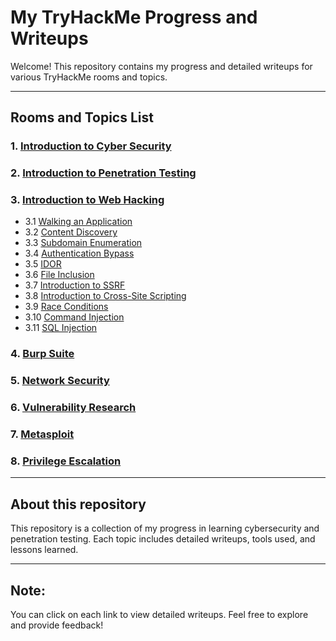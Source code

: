 # My TryHackMe Progress and Writeups

Welcome! This repository contains my progress and detailed writeups for various TryHackMe rooms and topics.

---

## Rooms and Topics List

### 1. [Introduction to Cyber Security](./Introduction_to_Cyber_Security.md)
### 2. [Introduction to Penetration Testing](./Introduction_to_Penetration_Testing.md)
### 3. [Introduction to Web Hacking](./Introduction_to_Web_Hacking.md)
- 3.1 [Walking an Application](./Web_Hacking/Walking_an_Application.md)
- 3.2 [Content Discovery](./Web_Hacking/Content_Discovery.md)
- 3.3 [Subdomain Enumeration](./Subdomain_Enumeration_writeup.md)
- 3.4 [Authentication Bypass](./Web_Hacking/Authentication_Bypass.md)
- 3.5 [IDOR](./Web_Hacking/IDOR.md)
- 3.6 [File Inclusion](./Web_Hacking/File_Inclusion.md)
- 3.7 [Introduction to SSRF](./Web_Hacking/SSRF.md)
- 3.8 [Introduction to Cross-Site Scripting](./Web_Hacking/Cross_Site_Scripting.md)
- 3.9 [Race Conditions](./Web_Hacking/Race_Conditions.md)
- 3.10 [Command Injection](./Web_Hacking/Command_Injection.md)
- 3.11 [SQL Injection](./Web_Hacking/SQL_Injection.md)
### 4. [Burp Suite](./Burp_Suite.md)
### 5. [Network Security](./Network_Security.md)
### 6. [Vulnerability Research](./Vulnerability_Research.md)
### 7. [Metasploit](./Metasploit.md)
### 8. [Privilege Escalation](./Privilege_Escalation.md)

---

## About this repository

This repository is a collection of my progress in learning cybersecurity and penetration testing. Each topic includes detailed writeups, tools used, and lessons learned.

---

## Note:
You can click on each link to view detailed writeups. Feel free to explore and provide feedback!
